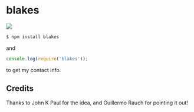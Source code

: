 
# blakes

![](https://cldup.com/hDlfyWHHE1.gif)

```bash
$ npm install blakes
```

and

```js
console.log(require('blakes'));
```

to get my contact info.

## Credits

Thanks to John K Paul for the idea, and Guillermo Rauch for pointing it out!
